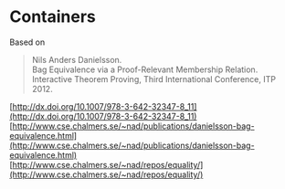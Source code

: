 # Containers #

Based on

> Nils Anders Danielsson.  
Bag Equivalence via a Proof-Relevant Membership Relation.  
Interactive Theorem Proving, Third International Conference, ITP 2012.
  
[http://dx.doi.org/10.1007/978-3-642-32347-8_11](http://dx.doi.org/10.1007/978-3-642-32347-8_11)  
[http://www.cse.chalmers.se/~nad/publications/danielsson-bag-equivalence.html](http://www.cse.chalmers.se/~nad/publications/danielsson-bag-equivalence.html)  
[http://www.cse.chalmers.se/~nad/repos/equality/](http://www.cse.chalmers.se/~nad/repos/equality/)  
